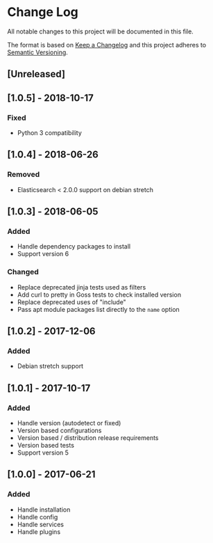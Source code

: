 # Change Log
All notable changes to this project will be documented in this file.

The format is based on [Keep a Changelog](http://keepachangelog.com/)
and this project adheres to [Semantic Versioning](http://semver.org/).

## [Unreleased]

## [1.0.5] - 2018-10-17
### Fixed
- Python 3 compatibility

## [1.0.4] - 2018-06-26
### Removed
- Elasticsearch < 2.0.0 support on debian stretch

## [1.0.3] - 2018-06-05
### Added
- Handle dependency packages to install
- Support version 6

### Changed
- Replace deprecated jinja tests used as filters
- Add curl to pretty in Goss tests to check installed version
- Replace deprecated uses of "include"
- Pass apt module packages list directly to the `name` option

## [1.0.2] - 2017-12-06
### Added
- Debian stretch support

## [1.0.1] - 2017-10-17
### Added
- Handle version (autodetect or fixed)
- Version based configurations
- Version based / distribution release requirements
- Version based tests
- Support version 5

## [1.0.0] - 2017-06-21
### Added
- Handle installation
- Handle config
- Handle services
- Handle plugins
